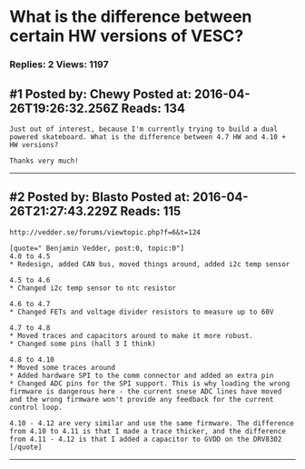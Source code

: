 # What is the difference between certain HW versions of VESC?

### Replies: 2 Views: 1197

## \#1 Posted by: Chewy Posted at: 2016-04-26T19:26:32.256Z Reads: 134

```
Just out of interest, because I'm currently trying to build a dual powered skateboard. What is the difference between 4.7 HW and 4.10 + HW versions?

Thanks very much!
```

---
## \#2 Posted by: Blasto Posted at: 2016-04-26T21:27:43.229Z Reads: 115

```
http://vedder.se/forums/viewtopic.php?f=6&t=124

[quote=" Benjamin Vedder, post:0, topic:0"]
4.0 to 4.5
* Redesign, added CAN bus, moved things around, added i2c temp sensor

4.5 to 4.6
* Changed i2c temp sensor to ntc resistor

4.6 to 4.7
* Changed FETs and voltage divider resistors to measure up to 60V

4.7 to 4.8
* Moved traces and capacitors around to make it more robust.
* Changed some pins (hall 3 I think)

4.8 to 4.10
* Moved some traces around
* Added hardware SPI to the comm connector and added an extra pin
* Changed ADC pins for the SPI support. This is why loading the wrong firmware is dangerous here - the current snese ADC lines have moved and the wrong firmware won't provide any feedback for the current control loop.

4.10 - 4.12 are very similar and use the same firmware. The difference from 4.10 to 4.11 is that I made a trace thicker, and the difference from 4.11 - 4.12 is that I added a capacitor to GVDD on the DRV8302
[/quote]
```

---
